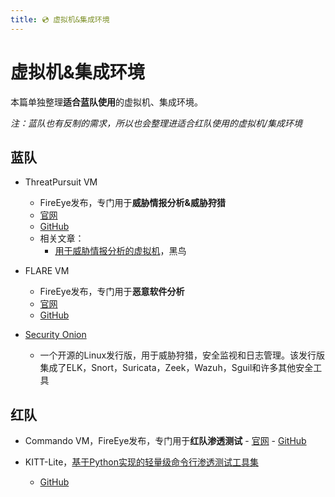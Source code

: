```yaml
---
title: 💿 虚拟机&集成环境
---
```


# 虚拟机&集成环境

本篇单独整理**适合蓝队使用**的虚拟机、集成环境。

*注：蓝队也有反制的需求，所以也会整理进适合红队使用的虚拟机/集成环境*



## 蓝队

-   ThreatPursuit VM
    -   FireEye发布，专门用于**威胁情报分析&威胁狩猎**
    -   [官网](https://www.fireeye.com/blog/threat-research/2020/10/threatpursuit-vm-threat-intelligence-and-hunting-virtual-machine.html)
    -   [GitHub](https://github.com/fireeye/ThreatPursuit-VM)
    -   相关文章：
        -   [用于威胁情报分析的虚拟机](https://mp.weixin.qq.com/s/WmvV2Q_ToMZLtZNKz4Y0Sw)，黑鸟
-   FLARE VM
    -   FireEye发布，专门用于**恶意软件分析**
    -   [官网](fireeye.com/blog/threat-research/2017/07/flare-vm-the-windows-malware.html)
    -   [GitHub](https://github.com/fireeye/flare-vm)

-   [Security Onion](https://github.com/Security-Onion-Solutions/security-onion)
    - 一个开源的Linux发行版，用于威胁狩猎，安全监视和日志管理。该发行版集成了ELK，Snort，Suricata，Zeek，Wazuh，Sguil和许多其他安全工具



## 红队

-    Commando VM，FireEye发布，专门用于**红队渗透测试**
    -   [官网](https://www.fireeye.com/blog/threat-research/2019/03/commando-vm-windows-offensive-distribution.html)
    -   [GitHub](https://github.com/fireeye/commando-vm)


-   KITT-Lite，[基于Python实现的轻量级命令行渗透测试工具集](https://4hou.win/wordpress/?p=47757)

    -   [GitHub](https://github.com/Cisc0-gif/KITT-Lite)